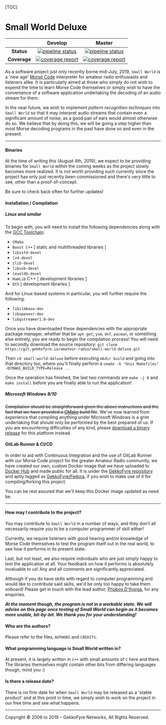 [TOC]

# Small World Deluxe

|              |                           Develop                            |                            Master                            |
| :----------: | :----------------------------------------------------------: | :----------------------------------------------------------: |
|  **Status**  | [![pipeline status](https://code.gekkofyre.io/phobos-dthorga/small-world-deluxe/badges/develop/pipeline.svg)](https://code.gekkofyre.io/phobos-dthorga/small-world-deluxe/commits/develop) | [![pipeline status](https://code.gekkofyre.io/phobos-dthorga/small-world-deluxe/badges/master/pipeline.svg)](https://code.gekkofyre.io/phobos-dthorga/small-world-deluxe/commits/master) |
| **Coverage** | [![coverage report](https://code.gekkofyre.io/phobos-dthorga/small-world-deluxe/badges/develop/coverage.svg)](https://code.gekkofyre.io/phobos-dthorga/small-world-deluxe/commits/develop) | [![coverage report](https://code.gekkofyre.io/phobos-dthorga/small-world-deluxe/badges/master/coverage.svg)](https://code.gekkofyre.io/phobos-dthorga/small-world-deluxe/commits/master) |

As a software project just only recently borne mid-July, 2019, `Small World` is a 'new age' [Morse Code](https://en.wikipedia.org/wiki/Morse_code) interpreter for amateur radio enthusiasts and listeners alike. It is particularly aimed at those who simply do not wish to expend the time to learn Morse Code themselves or simply wish to have the convenience of a software application undertaking the decoding of an audio stream for them.

In the near future, we wish to implement *pattern recognition techniques* into `Small World` so that it may interpret audio streams that contain even a significant amount of noise, as a good pair of ears would almost otherwise do so. We believe that by doing this, we will be going a step higher than most Morse decoding programs in the past have done so and even in the present.

------

#### Binaries

At the time of writing this (August 4th, 2019), we expect to be providing binaries for `Small World` within the coming weeks as the project slowly becomes more realized. It is not worth providing such currently since the project has only just recently been commissioned and there's very little to see, other than a proof-of-concept.

Be sure to check back often for further updates!

#### Installation / Compilation

##### Linux and similar

To begin with, you will need to install the following dependencies along with the [GCC Toolchain](https://gcc.gnu.org/):

- `CMake`
- `Boost C++` [ static and multithreaded libraries ]
- `libzstd-devel`
- `lz4-devel`
- `zlib-devel`
- `libusb-devel`
- `leveldb-devel`
- `HamLib` C++ [ development libraries ]
- `Qt5` [ development libraries ]

And for Linux-based systems in particular, you will further require the following:

* `libilmbase-dev`
* `libopenexr-dev`
* `libgstreamer1.0-dev`

Once you have downloaded these dependencies with the appropriate package manager, whether that be `apt-get`, `yum`, `dnf`, `pacman`, or something else entirely, you are ready to begin the compilation process! You will need to secondly download the source repository: `git clone https://git.gekkofyre.io/amateur-radio/small-world-deluxe.git`

Then `cd small-world-deluxe` before executing `mkdir build` and going into that directory too, where you'll finally perform a `cmake -G "Unix Makefiles" -DCMAKE_BUILD_TYPE=Release ..`

Once the operation has finished, the last two commands are `make -j 8` and `make install` before you are finally able to run the application!

##### Microsoft Windows 8/10

~~Compilation should be straightforward given the above instructions and the fact that we have provided a [CMake](https://cmake.org/) build file~~. We've now learned from experience that compiling anything under Microsoft Windows is a grim undertaking that should only be performed by the best prepared of us. If you are encountering difficulties of any kind, please [download a binary release](https://git.gekkofyre.io/amateur-radio/small-world-deluxe/-/releases) for this platform instead.

#### GitLab Runner & CI/CD

In order to aid with Continuous Integration and the use of GitLab Runner with our Morse Code project for the greater Amateur Radio community, we have created our own, custom Docker image that we have uploaded to [Docker Hub](https://hub.docker.com/) and made public for all. It is under the [GekkoFyre repository](https://hub.docker.com/u/gekkofyre) and aptly tagged as [GekkoFyre/Fedora](https://hub.docker.com/r/gekkofyre/fedora), if you wish to make use of it for compiling/forking this project.

You can be rest assured that we'll keep this Docker image updated as need be.

------

#### How may I contribute to the project?

You may contribute to `Small World` in a number of ways, and they don't all necessarily require you to be a computer programmer of skill either!

Currently, we require listeners with good hearing and/or knowledge of Morse Code themselves to test the program itself out in the real world, to see how it performs in its present state.

Last, but not least, we also require individuals who are just simply happy to test the application at all. Your feedback on how it performs is absolutely invaluable to us! Any and all comments are significantly appreciated.

Although if you do have skills with regard to computer programming and would like to contribute said skills, we'd be only too happy to take them onboard! Please get in touch with the lead author, [Phobos D'thorga](mailto:phobos.gekko@gekkofyre.io), for any enquiries.

***At the moment though, the program is not in a workable state. We will advise on this page once testing of Small World can begin as it becomes more usable, bit-by-bit. We thank you for your understanding!***

#### Who are the authors?

Please refer to the files, `AUTHORS` and `CREDITS`.

#### What programming language is Small World written in?

At present, it is largely written in `C++` with small amounts of `C` here and there. The libraries themselves might contain other bits from differing languages though, mind you :)

#### Is there a release date?

There is no firm date for when `Small World` may be released as a 'stable product' and at this point in time, we simply wish to work on the project in our free time and see what happens.

------

Copyright © 2006 to 2019 – GekkoFyre Networks, All Rights Reserved.